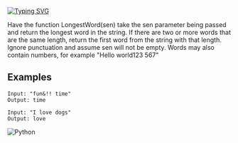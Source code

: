 [![Typing SVG](https://readme-typing-svg.demolab.com/?lines=Longest+word;Logic+exercise)](https://git.io/typing-svg)

Have the function LongestWord(sen) take the sen parameter being passed and return the longest word in the string. 
If there are two or more words that are the same length, return the first word from the string with that length. 
Ignore punctuation and assume sen will not be empty. Words may also contain numbers, for example "Hello world123 567"

## Examples

```
Input: "fun&!! time"
Output: time
```

```
Input: "I love dogs"
Output: love
```

![Python](https://img.shields.io/badge/python-3670A0?style=for-the-badge&logo=python&logoColor=ffdd54)

